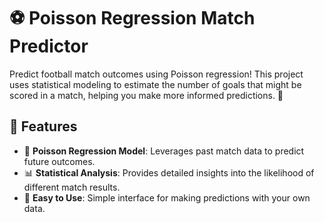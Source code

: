 # ⚽ Poisson Regression Match Predictor

Predict football match outcomes using Poisson regression! This project uses statistical modeling to estimate the number of goals that might be scored in a match, helping you make more informed predictions. 🎯

## 🚀 Features
- 🔢 **Poisson Regression Model**: Leverages past match data to predict future outcomes.
- 📊 **Statistical Analysis**: Provides detailed insights into the likelihood of different match results.
- 🧠 **Easy to Use**: Simple interface for making predictions with your own data.
